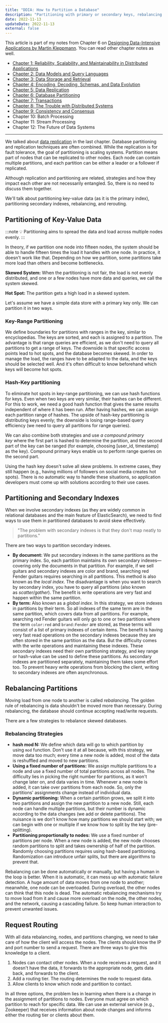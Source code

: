 ```yaml
---
title: "DDIA: How to Partition a Database"
description: "Partitioning with primary or secondary keys, rebalancing partitions & trade-offs and how to solve them and the pros and cons of each approach."
date: 2022-11-13
updateDate: 2022-11-13
external: false
---
```


This article is part of my notes from Chapter 6 on [Designing Data-Intensive Applications by Martin Kleppmann](https://dataintensive.net/). You can read other chapter notes as well.

- [Chapter 1: Reliability, Scalability, and Maintainability in Distributed Applications](/books/reliability-maintainability-and-scalability-in-applications/)
- [Chapter 2: Data Models and Query Languages](/books/data-models-and-query-languages/)
- [Chapter 3: Data Storage and Retrieval](/books/data-storage-and-retrieval/)
- [Chapter 4: Encoding, Decoding, Schemas, and Data Evolution](/books/ddia-encoding-decoding-schemas-and-data-evolution/)
- [Chapter 5: Data Replication](/books/data-replication-in-distributed-systems/)
- [Chapter 6: Database Partitioning](/books/database-partitioning/)
- [Chapter 7: Transactions](/books/understanding-how-database-transactions-work/)
- [Chapter 8: The Trouble with Distributed Systems](/books/the-trouble-with-distributed-systems/)
- [Chapter 9: Consistency and Consensus](/books/consistency-and-consensus-in-distributed-systems/)
- Chapter 10: Batch Processing
- Chapter 11: Stream Processing
- Chapter 12: The Future of Data Systems

---

We talked about [data replication](/books/data-replication-in-distributed-systems/) in the last chapter. Database partitioning and replication techniques are often combined. While the replication is for fault tolerance, the goal of partitioning is scaling systems. Partition means part of nodes that can be replicated to other nodes. Each node can contain multi­ple partitions, and each partition can be either a leader or a follower if replicated.

Although replication and partitioning are related, strategies and how they impact each other are not necessarily entangled. So, there is no need to discuss them together.

We'll talk about partitioning key-value data (as it is the primary index), partitioning secondary indexes, rebalancing, and rerouting.

## Partitioning of Key-Value Data

:::note
💡 Partitioning aims to spread the data and load across multiple nodes evenly.
:::

In theory, if we partition one node into fifteen nodes, the system should be able to handle fifteen times the load it handles with one node. In practice, it doesn't work like that. Depending on how we partition, some partitions take more load than others and become bottlenecks.

**Skewed System:** When the partitioning is not fair, the load is not evenly distri­buted, and one or a few nodes have more data and queries, we call the system skewed.

**Hot Spot:** The partition gets a high load in a skewed system.

Let's assume we have a simple data store with a primary key only. We can partition it in two ways.

### Key-Range Partitioning

We define boundaries for partitions with ranges in the key, similar to encyclopedias. The keys are sorted, and each is assigned to a partition. The advantage is that range queries are efficient, as we don't need to query all partitions to get a range of keys. The downside is that specific access points lead to hot spots, and the database becomes skewed. In order to manage the load, the ranges have to be adapted to the data, and the keys should be selected well. And it's often difficult to know beforehand which keys will become hot spots.

### Hash-Key partitioning

To eliminate hot spots in key-range partitioning, we can use hash func­tions for keys. Even when two keys are very similar, their hashes can be different. For this to work, we need a good hash function that gives the same results independent of where it has been run. After having hashes, we can assign each partition range of hashes. The upside of hash-key partitioning is distributing keys evenly; the downside is losing range-based query efficiency (we need to query all partitions for range queries).

We can also combine both strategies and use _a compound primary key_ where the first part is hashed to determine the partition, and the second part of the key can be ranged (for example, choosing [user_id, timestamp] as the key). Compound primary keys enable us to perform range queries on the second part.

Using the hash key doesn't solve all skew problems. In extreme cases, they still happen (e.g., having millions of followers on social media creates hot spots). There is no automatic way to handle these situations, so application developers must come up with solutions according to their use cases.

## Partitioning and Secondary Indexes

When we involve secondary indexes (as they are widely common in relational databases and the main feature of ElasticSearch), we need to find ways to use them in partitioned databases to avoid skew effectively.

> "The problem with secondary indexes is that they don't map neatly to partitions."

There are two ways to partition secondary indexes.

- **By document:** We put secondary indexes in the same partitions as the primary index. So, each partition maintains its own secondary indexes—covering only the documents in that partition. For example, if we sell guitars and secondary indexes are color and brand, searching red Fender guitars requires searching in all partitions. This method is also known as the _local index_. The disadvantage is when you want to search by secondary index, you have to query all partitions (also known as _scatter/gather_). The benefit is write operations are very fast and happen within the same partition.
- **By term:** Also known as a _global index_. In this strategy, we store indexes in partitions by their term. So all indexes of the same term are in the same partition, which covers data from all partitions. For example, searching red Fender guitars will only go to one or two partitions where the term `color:red` and `brand:Fender` are stored, as these terms will consist of a list of primary indexes of certain items. The benefit is having very fast read operations on the secondary indexes because they are often stored in the same partition as the data. But the difficulty comes with the write operations and maintaining these indexes. These secondary indexes need their own partitioning strategy, and key range or hash-value can be used to define these partitions. As secondary indexes are partitioned separately, maintaining them takes some effort too. To prevent heavy write operations from blocking the client, writing to secondary indexes are often asynchronous.

## Rebalancing Partitions

Moving load from one node to another is called _rebalancing_. The golden rule of rebalancing is data shouldn't be moved more than necessary. During rebalancing, the database should continue accepting read/write requests.

There are a few strategies to rebalance skewed databases.

### Rebalancing Strategies

- **hash mod N:** We define which data will go to which partition by using `mod` function. Don't use it at all because, with this strategy, we move data too much; every time a new node is added, most of the data is reshuffled and moved to new partitions.
- **Using a fixed number of partitions:** We assign multiple partitions to a node and use a fixed number of total partitions across all nodes. The difficulty lies in picking the right number for partitions, as it won't change later on, and data varies in time. Whenever a new node is added, it can take over partitions from each node. So, only the partitions' assignments change instead of individual data.
- **Dynamic partitioning:** When a certain partition grows, we split it into two partitions and assign the new partition to a new node. Still, each node can handle multiple par­titions, but their number is dynamic according to the data changes (we add or delete partitions). The nuisance is we don't know how many partitions we should start with; we can begin with one or multiple if we know how to split by the key (pre-splitting).
- **Partitioning proportionally to nodes:** We use a fixed number of partitions per node. When a new node is added, the new node chooses random partitions to split and takes ownership of half of the partition. Randomly choosing partitions requires using hash-based partitioning. Randomization can introduce unfair splits, but there are algorithms to prevent that.

Rebalancing can be done automatically or manually, but having a human in the loop is better. When it is automatic, it can mess up with automatic failure detection. A huge amount of data moves from one node to another; meanwhile, one node can be overloaded. During overload, the other nodes can think that this node is dead. The automatic rebalancing mechanisms try to move load from it and cause more overload on the node, the other nodes, and the network, causing a cascading failure. So keep human interaction to prevent unwanted issues.

## Request Routing

With all data rebalancing, nodes, and partitions changing, we need to take care of how the client will access the nodes. The clients should know the IP and port number to send a request. There are three ways to give this knowledge to a client.

1. Nodes can contact other nodes. When a node receives a request, and it doesn't have the data, it forwards to the appropriate node, gets data back, and forwards to the client.
2. Add a routing tier. The routing determines the node to request data.
3. Allow clients to know which node and partition to contact.

In all three options, the problem lies in learning when there is a change in the assignment of partitions to nodes. Everyone must agree on which partition to reach for specific data. We can use an external service (e.g., Zookeeper) that receives information about node changes and informs either the routing tier or clients about them.
